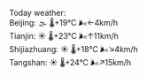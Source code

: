 Today weather:  
Beijing: 🌫  🌡️+19°C 🌬️←4km/h  
Tianjin: ☀️ 🌡️+23°C 🌬️↑11km/h  
Shijiazhuang: ☀️ 🌡️+18°C 🌬️↘4km/h  
Tangshan: ☀️ 🌡️+24°C 🌬️↗15km/h  
